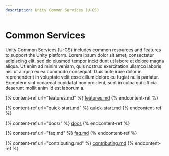 ```yaml
---
description: Unity Common Services (U-CS)
---
```


# Common Services

Unity Common Services (U-CS) includes common resources and features to support the Unity platform. Lorem ipsum dolor sit amet, consectetur adipiscing elit, sed do eiusmod tempor incididunt ut labore et dolore magna aliqua. Ut enim ad minim veniam, quis nostrud exercitation ullamco laboris nisi ut aliquip ex ea commodo consequat. Duis aute irure dolor in reprehenderit in voluptate velit esse cillum dolore eu fugiat nulla pariatur. Excepteur sint occaecat cupidatat non proident, sunt in culpa qui officia deserunt mollit anim id est laborum a.

{% content-ref url="features.md" %}
[features.md](features.md)
{% endcontent-ref %}

{% content-ref url="quick-start.md" %}
[quick-start.md](quick-start.md)
{% endcontent-ref %}

{% content-ref url="docs/" %}
[docs](docs/)
{% endcontent-ref %}

{% content-ref url="faq.md" %}
[faq.md](faq.md)
{% endcontent-ref %}

{% content-ref url="contributing.md" %}
[contributing.md](contributing.md)
{% endcontent-ref %}
